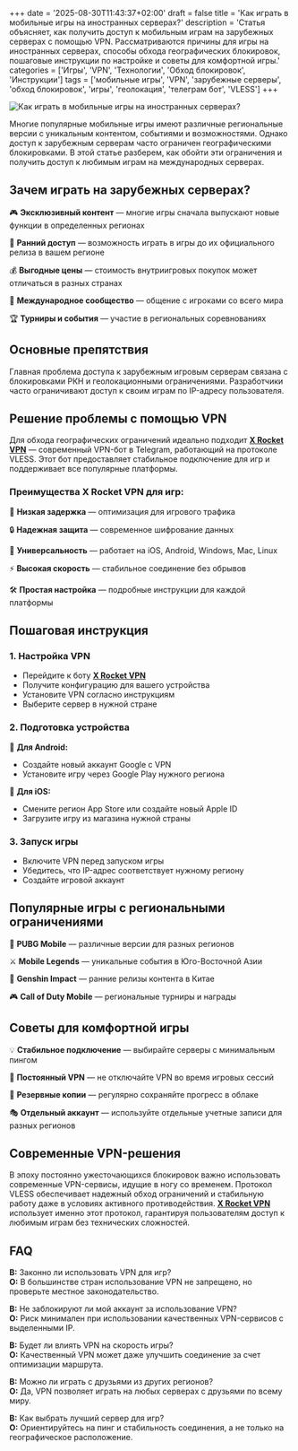 +++
date = '2025-08-30T11:43:37+02:00'
draft = false
title = 'Как играть в мобильные игры на иностранных серверах?'
description = 'Статья объясняет, как получить доступ к мобильным играм на зарубежных серверах с помощью VPN. Рассматриваются причины для игры на иностранных серверах, способы обхода географических блокировок, пошаговые инструкции по настройке и советы для комфортной игры.'
categories = ['Игры', 'VPN', 'Технологии', 'Обход блокировок', 'Инструкции']
tags = ['мобильные игры', 'VPN', 'зарубежные серверы', 'обход блокировок', 'игры', 'геолокация', 'телеграм бот', 'VLESS']
+++

![Как играть в мобильные игры на иностранных серверах?](https://imagestoring.fra1.cdn.digitaloceanspaces.com/14B2BD8E-F045-4620-846A-B7C467A62C08.png)

Многие популярные мобильные игры имеют различные региональные версии с уникальным контентом, событиями и возможностями. Однако доступ к зарубежным серверам часто ограничен географическими блокировками. В этой статье разберем, как обойти эти ограничения и получить доступ к любимым играм на международных серверах.

## Зачем играть на зарубежных серверах?

🎮 **Эксклюзивный контент** — многие игры сначала выпускают новые функции в определенных регионах

🌟 **Ранний доступ** — возможность играть в игры до их официального релиза в вашем регионе  

💰 **Выгодные цены** — стоимость внутриигровых покупок может отличаться в разных странах

👥 **Международное сообщество** — общение с игроками со всего мира

🏆 **Турниры и события** — участие в региональных соревнованиях

## Основные препятствия

Главная проблема доступа к зарубежным игровым серверам связана с блокировками РКН и геолокационными ограничениями. Разработчики часто ограничивают доступ к своим играм по IP-адресу пользователя.

## Решение проблемы с помощью VPN

Для обхода географических ограничений идеально подходит **[X Rocket VPN](https://t.me/X_Rocket_VPN_bot?start=ref-b-9)** — современный VPN-бот в Telegram, работающий на протоколе VLESS. Этот бот предоставляет стабильное подключение для игр и поддерживает все популярные платформы.

### Преимущества X Rocket VPN для игр:

🚀 **Низкая задержка** — оптимизация для игрового трафика

🔒 **Надежная защита** — современное шифрование данных

📱 **Универсальность** — работает на iOS, Android, Windows, Mac, Linux

⚡ **Высокая скорость** — стабильное соединение без обрывов

🛠️ **Простая настройка** — подробные инструкции для каждой платформы

## Пошаговая инструкция

### 1. Настройка VPN
- Перейдите к боту **[X Rocket VPN](https://t.me/X_Rocket_VPN_bot?start=ref-b-9)**
- Получите конфигурацию для вашего устройства
- Установите VPN согласно инструкциям
- Выберите сервер в нужной стране

### 2. Подготовка устройства
📲 **Для Android:**
- Создайте новый аккаунт Google с VPN
- Установите игру через Google Play нужного региона

🍎 **Для iOS:**
- Смените регион App Store или создайте новый Apple ID
- Загрузите игру из магазина нужной страны

### 3. Запуск игры
- Включите VPN перед запуском игры
- Убедитесь, что IP-адрес соответствует нужному региону
- Создайте игровой аккаунт

## Популярные игры с региональными ограничениями

🎯 **PUBG Mobile** — различные версии для разных регионов

⚔️ **Mobile Legends** — уникальные события в Юго-Восточной Азии

🏮 **Genshin Impact** — ранние релизы контента в Китае

🎮 **Call of Duty Mobile** — региональные турниры и награды

## Советы для комфортной игры

💡 **Стабильное подключение** — выбирайте серверы с минимальным пингом

🔄 **Постоянный VPN** — не отключайте VPN во время игровых сессий

💾 **Резервные копии** — регулярно сохраняйте прогресс в облаке

🎭 **Отдельный аккаунт** — используйте отдельные учетные записи для разных регионов

## Современные VPN-решения

В эпоху постоянно ужесточающихся блокировок важно использовать современные VPN-сервисы, идущие в ногу со временем. Протокол VLESS обеспечивает надежный обход ограничений и стабильную работу даже в условиях активного противодействия. **[X Rocket VPN](https://t.me/X_Rocket_VPN_bot?start=ref-b-9)** использует именно этот протокол, гарантируя пользователям доступ к любимым играм без технических сложностей.

## FAQ

**В:** Законно ли использовать VPN для игр?  
**О:** В большинстве стран использование VPN не запрещено, но проверьте местное законодательство.

**В:** Не заблокируют ли мой аккаунт за использование VPN?  
**О:** Риск минимален при использовании качественных VPN-сервисов с выделенными IP.

**В:** Будет ли влиять VPN на скорость игры?  
**О:** Качественный VPN может даже улучшить соединение за счет оптимизации маршрута.

**В:** Можно ли играть с друзьями из других регионов?  
**О:** Да, VPN позволяет играть на любых серверах с друзьями по всему миру.

**В:** Как выбрать лучший сервер для игр?  
**О:** Ориентируйтесь на пинг и стабильность соединения, а не только на географическое расположение.